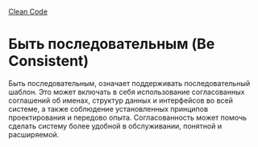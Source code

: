 [Clean Code](/docs/SoftwareDesign&Architecture/CleanCode/CleanCode.md)

# Быть последовательным (Be Consistent)

Быть последовательным, означает поддерживать последовательный шаблон.
Это может включать в себя использование согласованных соглашений об именах,
структур данных и интерфейсов во всей системе,
а также соблюдение установленных принципов проектирования
и передово опыта.
Согласованность может помочь сделать систему более удобной в обслуживании, 
понятной и расширяемой.